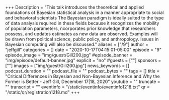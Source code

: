 +++
Description = "This talk introduces the theoretical and applied foundations of Bayesian statistical analysis in a manner appropriate to social and behavioral scientists The Bayesian paradigm is ideally suited to the type of data analysis required in these fields because it recognizes the mobility of population parameters, ncorporates prior knowledge that researchers possess, and updates estimates as new data are observed. Examples will be drawn from political science, public policy, and anthropology.  Issues in Bayesian computing will also be discussed."
aliases = ["/9"]
author = "jeffgill"
categories = []
date = "2020-10-17T04:15:01-05:00"
episode = "9"
episode_image = "img/guest/Gill200.jpg"
#episode_banner = "img/episode/default-banner.jpg"
explicit = "no"
#guests = [""]
sponsors = [""]
images = ["img/guest/Gill200.jpg"]
news_keywords = []
podcast_duration = ""
podcast_file = ""
podcast_bytes = ""
tags = []
title = "Critical Differences in Bayesian and Non-Bayesian Inference and Why the Former is Better - Jeff Gill, December 17|18, 2020"
youtube = ""
truncate = ""
transcript = ""
eventinfo = "/static/eventinfo/eventinfo1218.txt"
qr = "/static/qr/registration1218.md"
+++
